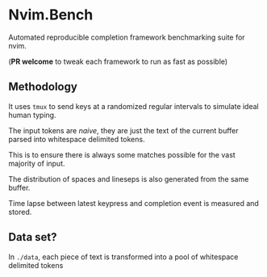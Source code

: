 # Nvim.Bench

Automated reproducible completion framework benchmarking suite for nvim.

(**PR welcome** to tweak each framework to run as fast as possible)

## Methodology

It uses `tmux` to send keys at a randomized regular intervals to simulate ideal human typing.

The input tokens are _naive_, they are just the text of the current buffer parsed into whitespace delimited tokens.

This is to ensure there is always some matches possible for the vast majority of input.

The distribution of spaces and lineseps is also generated from the same buffer.

Time lapse between latest keypress and completion event is measured and stored.

## Data set?

In `./data`, each piece of text is transformed into a pool of whitespace delimited tokens
